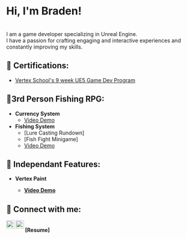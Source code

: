 <h1>Hi, I'm Braden!</h1><br>I am a game developer specializing in Unreal Engine.<br>I have a passion for crafting engaging and interactive experiences and constantly improving my skills.
  
<h2>🏅 Certifications:</h2>

- [Vertex School's 9 week UE5 Game Dev Program](VertexCertificate.pdf)

<h2>🎣3rd Person Fishing RPG:</h2>

- <b>Currency System</b>
  - [Video Demo](https://youtu.be/ixUhNHmqNtE)
- <b>Fishing System</b>
  - [Lure Casting Rundown]
  - [Fish Fight Minigame]
  - [Video Demo](https://github.com/joshmadakor1/4chan-Image-Analysis-Middleware-C964)

  
<h2>👾 Independant Features:</h2>

- <b>Vertex Paint<b/>
  - [Video Demo](https://studio.youtube.com/video/UJ6ULtcFRsk/edit)

<h2> 🤳 Connect with me:</h2>

[<img align="left" alt="JoshMadakor | YouTube" width="22px" src="https://cdn.jsdelivr.net/npm/simple-icons@v3/icons/youtube.svg" />][youtube]
[<img align="left" alt="JoshMadakor | LinkedIn" width="22px" src="https://cdn.jsdelivr.net/npm/simple-icons@v3/icons/linkedin.svg" />][linkedin]

[youtube]: http://www.youtube.com/@bradenwomac5000
[linkedin]: https://linkedin.com/in/joshmadakor
<br> [Resume] 
